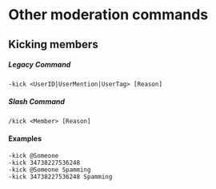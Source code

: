 # Other moderation commands

## Kicking members
##### Legacy Command
```
-kick <UserID|UserMention|UserTag> [Reason]
```

##### Slash Command
```
/kick <Member> [Reason]
```

#### Examples

```
-kick @Someone
-kick 34738227536248
-kick @Someone Spamming
-kick 34738227536248 Spamming
```
